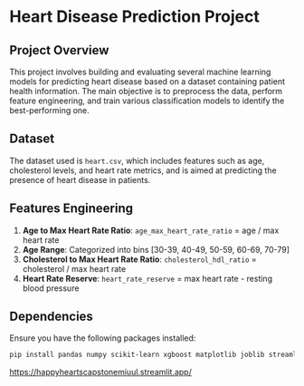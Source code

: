 # Heart Disease Prediction Project

## Project Overview

This project involves building and evaluating several machine learning models for predicting heart disease based on a dataset containing patient health information. The main objective is to preprocess the data, perform feature engineering, and train various classification models to identify the best-performing one.

## Dataset

The dataset used is `heart.csv`, which includes features such as age, cholesterol levels, and heart rate metrics, and is aimed at predicting the presence of heart disease in patients.

## Features Engineering

1. **Age to Max Heart Rate Ratio**: `age_max_heart_rate_ratio` = age / max heart rate
2. **Age Range**: Categorized into bins [30-39, 40-49, 50-59, 60-69, 70-79]
3. **Cholesterol to Max Heart Rate Ratio**: `cholesterol_hdl_ratio` = cholesterol / max heart rate
4. **Heart Rate Reserve**: `heart_rate_reserve` = max heart rate - resting blood pressure

## Dependencies

Ensure you have the following packages installed:

```bash
pip install pandas numpy scikit-learn xgboost matplotlib joblib streamlit
```
https://happyheartscapstonemiuul.streamlit.app/
